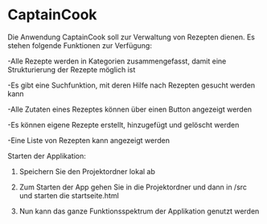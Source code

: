 # CaptainCook

Die Anwendung CaptainCook soll zur Verwaltung von Rezepten dienen. Es stehen folgende Funktionen zur Verfügung:

-Alle Rezepte werden in Kategorien zusammengefasst, damit eine Strukturierung der Rezepte möglich ist

-Es gibt eine Suchfunktion, mit deren Hilfe nach Rezepten gesucht werden kann

-Alle Zutaten eines Rezeptes können über einen Button angezeigt werden

-Es können eigene Rezepte erstellt, hinzugefügt und gelöscht werden

-Eine Liste von Rezepten kann angezeigt werden

Starten der Applikation:

1. Speichern Sie den Projektordner lokal ab

2. Zum Starten der App gehen Sie in die Projektordner und dann in /src und starten die startseite.html

3. Nun kann das ganze Funktionsspektrum der Applikation genutzt werden 
